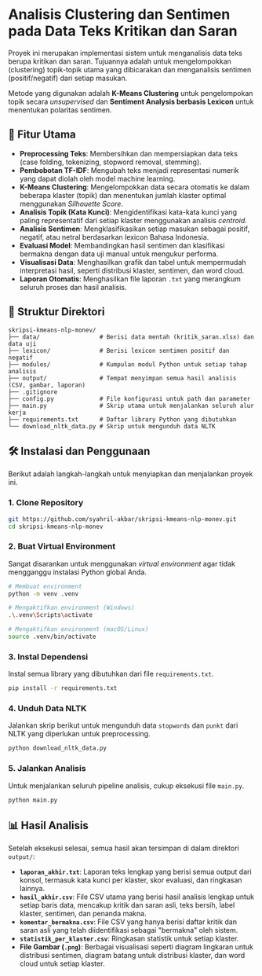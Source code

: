 # Analisis Clustering dan Sentimen pada Data Teks Kritikan dan Saran

Proyek ini merupakan implementasi sistem untuk menganalisis data teks berupa kritikan dan saran. Tujuannya adalah untuk mengelompokkan (clustering) topik-topik utama yang dibicarakan dan menganalisis sentimen (positif/negatif) dari setiap masukan.

Metode yang digunakan adalah **K-Means Clustering** untuk pengelompokan topik secara *unsupervised* dan **Sentiment Analysis berbasis Lexicon** untuk menentukan polaritas sentimen.

## 🚀 Fitur Utama

- **Preprocessing Teks**: Membersihkan dan mempersiapkan data teks (case folding, tokenizing, stopword removal, stemming).
- **Pembobotan TF-IDF**: Mengubah teks menjadi representasi numerik yang dapat diolah oleh model machine learning.
- **K-Means Clustering**: Mengelompokkan data secara otomatis ke dalam beberapa klaster (topik) dan menentukan jumlah klaster optimal menggunakan *Silhouette Score*.
- **Analisis Topik (Kata Kunci)**: Mengidentifikasi kata-kata kunci yang paling representatif dari setiap klaster menggunakan analisis *centroid*.
- **Analisis Sentimen**: Mengklasifikasikan setiap masukan sebagai positif, negatif, atau netral berdasarkan lexicon Bahasa Indonesia.
- **Evaluasi Model**: Membandingkan hasil sentimen dan klasifikasi bermakna dengan data uji manual untuk mengukur performa.
- **Visualisasi Data**: Menghasilkan grafik dan tabel untuk mempermudah interpretasi hasil, seperti distribusi klaster, sentimen, dan word cloud.
- **Laporan Otomatis**: Menghasilkan file laporan `.txt` yang merangkum seluruh proses dan hasil analisis.

## 📂 Struktur Direktori

```
skripsi-kmeans-nlp-monev/
├── data/                 # Berisi data mentah (kritik_saran.xlsx) dan data uji
├── lexicon/              # Berisi lexicon sentimen positif dan negatif
├── modules/              # Kumpulan modul Python untuk setiap tahap analisis
├── output/               # Tempat menyimpan semua hasil analisis (CSV, gambar, laporan)
├── .gitignore
├── config.py             # File konfigurasi untuk path dan parameter
├── main.py               # Skrip utama untuk menjalankan seluruh alur kerja
├── requirements.txt      # Daftar library Python yang dibutuhkan
└── download_nltk_data.py # Skrip untuk mengunduh data NLTK
```

## 🛠️ Instalasi dan Penggunaan

Berikut adalah langkah-langkah untuk menyiapkan dan menjalankan proyek ini.

### 1. Clone Repository

```bash
git https://github.com/syahril-akbar/skripsi-kmeans-nlp-monev.git
cd skripsi-kmeans-nlp-monev
```

### 2. Buat Virtual Environment

Sangat disarankan untuk menggunakan *virtual environment* agar tidak mengganggu instalasi Python global Anda.

```bash
# Membuat environment
python -m venv .venv

# Mengaktifkan environment (Windows)
.\.venv\Scripts\activate

# Mengaktifkan environment (macOS/Linux)
source .venv/bin/activate
```

### 3. Instal Dependensi

Instal semua library yang dibutuhkan dari file `requirements.txt`.

```bash
pip install -r requirements.txt
```

### 4. Unduh Data NLTK

Jalankan skrip berikut untuk mengunduh data `stopwords` dan `punkt` dari NLTK yang diperlukan untuk preprocessing.

```bash
python download_nltk_data.py
```

### 5. Jalankan Analisis

Untuk menjalankan seluruh pipeline analisis, cukup eksekusi file `main.py`.

```bash
python main.py
```

## 📊 Hasil Analisis

Setelah eksekusi selesai, semua hasil akan tersimpan di dalam direktori `output/`:

- **`laporan_akhir.txt`**: Laporan teks lengkap yang berisi semua output dari konsol, termasuk kata kunci per klaster, skor evaluasi, dan ringkasan lainnya.
- **`hasil_akhir.csv`**: File CSV utama yang berisi hasil analisis lengkap untuk setiap baris data, mencakup kritik dan saran asli, teks bersih, label klaster, sentimen, dan penanda makna.
- **`komentar_bermakna.csv`**: File CSV yang hanya berisi daftar kritik dan saran asli yang telah diidentifikasi sebagai "bermakna" oleh sistem.
- **`statistik_per_klaster.csv`**: Ringkasan statistik untuk setiap klaster.
- **File Gambar (`.png`)**: Berbagai visualisasi seperti diagram lingkaran untuk distribusi sentimen, diagram batang untuk distribusi klaster, dan word cloud untuk setiap klaster.